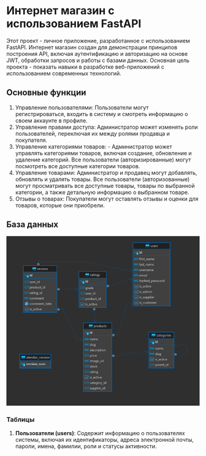<h1>Интернет магазин с использованием FastAPI</h1>
Этот проект - личное приложение, разработанное с использованием FastAPI. Интернет магазин создан для демонстрации принципов построения API, включая аутентификацию и авторизацию на основе JWT, обработки запросов и работы с базами данных. Основная цель проекта - показать навыки в разработке веб-приложений с использованием современных технологий.
<h2>Основные функции</h2>
<ol>
  <li>Управление пользователями: Пользователи могут регистрироваться, входить в систему и смотреть информацию о своем аккаунте в профиле.</li>
  <li>Управление правами доступа: Администратор может изменять роли пользователей, переключая их между ролями продавца и покупателя.</li>
  <li>Управление категориями товаров: - Администратор может управлять категориями товаров, включая создание, обновление и удаление категорий. Все пользователи (авторизированные) могут посмотреть все доступные категории товаров.</li>
  <li>Управление товарами: Администратор и продавец могут добавлять, обновлять и удалять товары. Все пользователи (авторизованные) могут просматривать все доступные товары, товары по выбранной категории, а также детальную информацию о выбранном товаре.</li>
  <li>Отзывы о товарах: Покупатели могут оставлять отзывы и оценки для товаров, которые они приобрели.</li>
</ol>
<h2>База данных</h2>
<img src="https://raw.githubusercontent.com/morozov831/fastapi_ecommerce/master/image.png">
<h3>Таблицы</h3>
<ol>
  <li><b>Пользователи (users)</b>: Содержит информацию о пользователях системы, включая их идентификаторы, адреса электронной почты, пароли, имена, фамилии, роли и статусы активности.</li>
</ol>
